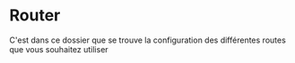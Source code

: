 # Router

C'est dans ce dossier que se trouve la configuration des différentes routes que vous souhaitez utiliser
